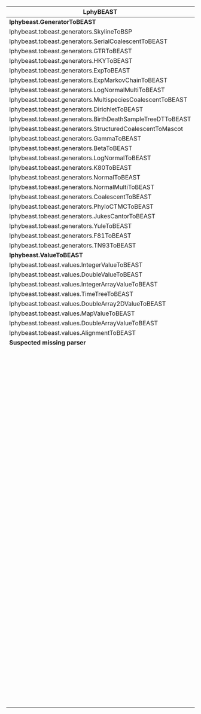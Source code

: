 | LphyBEAST | Lphy |
| ------- | ------- |
| **lphybeast.GeneratorToBEAST** |  |
| lphybeast.tobeast.generators.SkylineToBSP | lphy.evolution.coalescent.SkylineCoalescent |
| lphybeast.tobeast.generators.SerialCoalescentToBEAST | lphy.evolution.coalescent.SerialCoalescent |
| lphybeast.tobeast.generators.GTRToBEAST | lphy.evolution.substitutionmodel.GTR |
| lphybeast.tobeast.generators.HKYToBEAST | lphy.evolution.substitutionmodel.HKY |
| lphybeast.tobeast.generators.ExpToBEAST | lphy.core.distributions.Exp |
| lphybeast.tobeast.generators.ExpMarkovChainToBEAST | lphy.core.distributions.ExpMarkovChain |
| lphybeast.tobeast.generators.LogNormalMultiToBEAST | lphy.core.distributions.LogNormalMulti |
| lphybeast.tobeast.generators.MultispeciesCoalescentToBEAST | lphy.evolution.coalescent.MultispeciesCoalescent |
| lphybeast.tobeast.generators.DirichletToBEAST | lphy.core.distributions.Dirichlet |
| lphybeast.tobeast.generators.BirthDeathSampleTreeDTToBEAST | lphy.evolution.birthdeath.BirthDeathSamplingTreeDT |
| lphybeast.tobeast.generators.StructuredCoalescentToMascot | lphy.evolution.coalescent.StructuredCoalescent |
| lphybeast.tobeast.generators.GammaToBEAST | lphy.core.distributions.Gamma |
| lphybeast.tobeast.generators.BetaToBEAST | lphy.core.distributions.Beta |
| lphybeast.tobeast.generators.LogNormalToBEAST | lphy.core.distributions.LogNormal |
| lphybeast.tobeast.generators.K80ToBEAST | lphy.evolution.substitutionmodel.K80 |
| lphybeast.tobeast.generators.NormalToBEAST | lphy.core.distributions.Normal |
| lphybeast.tobeast.generators.NormalMultiToBEAST | lphy.core.distributions.NormalMulti |
| lphybeast.tobeast.generators.CoalescentToBEAST | lphy.evolution.coalescent.Coalescent |
| lphybeast.tobeast.generators.PhyloCTMCToBEAST | lphy.evolution.likelihood.PhyloCTMC |
| lphybeast.tobeast.generators.JukesCantorToBEAST | lphy.evolution.substitutionmodel.JukesCantor |
| lphybeast.tobeast.generators.YuleToBEAST | lphy.evolution.birthdeath.Yule |
| lphybeast.tobeast.generators.F81ToBEAST | lphy.evolution.substitutionmodel.F81 |
| lphybeast.tobeast.generators.TN93ToBEAST | lphy.evolution.substitutionmodel.TN93 |
| **lphybeast.ValueToBEAST** |  |
| lphybeast.tobeast.values.IntegerValueToBEAST | java.lang.Integer |
| lphybeast.tobeast.values.DoubleValueToBEAST | java.lang.Double |
| lphybeast.tobeast.values.IntegerArrayValueToBEAST | [Ljava.lang.Integer; |
| lphybeast.tobeast.values.TimeTreeToBEAST | lphy.evolution.tree.TimeTree |
| lphybeast.tobeast.values.DoubleArray2DValueToBEAST | [[Ljava.lang.Double; |
| lphybeast.tobeast.values.MapValueToBEAST | java.util.Map |
| lphybeast.tobeast.values.DoubleArrayValueToBEAST | [Ljava.lang.Double; |
| lphybeast.tobeast.values.AlignmentToBEAST | lphy.evolution.alignment.Alignment |
| **Suspected missing parser** | **Implemented LPhy** |
|  | lphy.core.functions.DoubleArray |
|  | lphy.core.functions.ARange |
|  | lphy.core.functions.Log |
|  | lphy.core.functions.Newick |
|  | lphy.core.functions.Range |
|  | lphy.core.functions.Exp |
|  | lphy.core.functions.NodeCount |
|  | lphy.core.functions.BinaryRateMatrix |
|  | lphy.core.functions.MigrationCount |
|  | lphy.core.functions.CoalescentCorrection |
|  | lphy.core.functions.Pow |
|  | lphy.core.functions.NTaxa |
|  | lphy.core.functions.Map |
|  | lphy.core.functions.IntegerArray |
|  | lphy.core.functions.Rep |
|  | lphy.core.functions.RootAge |
|  | lphy.core.functions.Floor |
|  | lphy.core.functions.MigrationMatrix |
|  | lphy.core.lightweight.GenerativeDistributionAdapter |
|  | lphy.graphicalModel.types.WrappedDoubleValue$WrappedDoubleGenerator |
|  | lphy.toroidalDiffusion.DihedralAngleDiffusionMatrix |
|  | lphy.parser.ExpressionNode1Arg |
|  | lphy.parser.ExpressionNode2Args |
|  | lphy.parser.ExpressionNodeWrapper |
|  | lphy.graphicalModel.RandomVariable |
|  | lphy.graphicalModel.types.StringValue |
|  | lphy.graphicalModel.types.IntegerValue |
|  | lphy.graphicalModel.types.NumberValue |
|  | lphy.graphicalModel.types.NumberArrayValue |
|  | lphy.graphicalModel.types.StringArray2DValue |
|  | lphy.graphicalModel.types.StringArrayValue |
|  | lphy.graphicalModel.types.DoubleArrayValue |
|  | lphy.graphicalModel.types.IntegerArray2DValue |
|  | lphy.graphicalModel.types.DoubleArray2DValue |
|  | lphy.graphicalModel.types.IntegerArrayValue |
|  | lphy.graphicalModel.types.DoubleValue |
|  | lphy.graphicalModel.types.WrappedDoubleValue |

